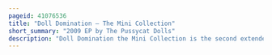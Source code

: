```yaml
---
pageid: 41076536
title: "Doll Domination – The Mini Collection"
short_summary: "2009 EP by The Pussycat Dolls"
description: "Doll Domination the Mini Collection is the second extended Play of american Girl Group Pussycat Dolls. It was released on May 24, 2009 by Interscope Records. The Ep is an Extension of the Group's second Studio Album, Doll Domination, including some previously released Singles, such as 'when i grow up', 'Whatcha think about that' and 'i hate this Part', as well as three new Songs. The Mini Collection was one of several Reissues that were released during 2009 as further Promotion for the Doll Domination Era was released between the european and australasian Legs of the Doll Domination Tour. It debuted at Number nine on both the scottish Albums Chart and the uk Albums Chart and would go on to be certified Gold by the british phonographic Industry for Sales of at least 100000 in the Uk."
---
```

